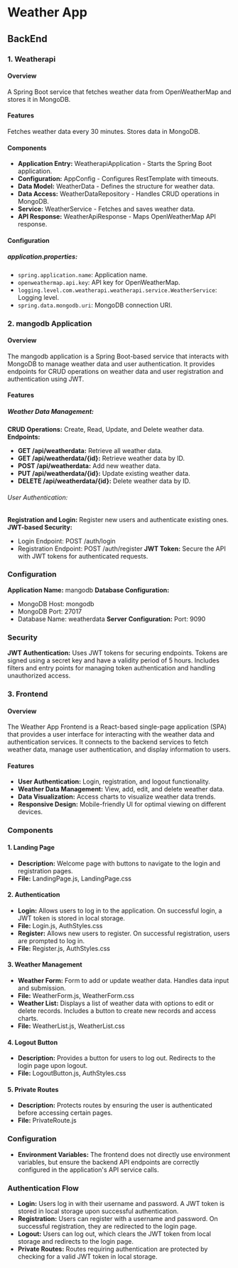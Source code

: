# Weather App
## BackEnd
### 1. Weatherapi
#### Overview
A Spring Boot service that fetches weather data from OpenWeatherMap and stores it in MongoDB.

#### Features
Fetches weather data every 30 minutes.
Stores data in MongoDB.
#### Components
- **Application Entry:** WeatherapiApplication - Starts the Spring Boot application.
- **Configuration:** AppConfig - Configures RestTemplate with timeouts.
- **Data Model:** WeatherData - Defines the structure for weather data.
- **Data Access:** WeatherDataRepository - Handles CRUD operations in MongoDB.
- **Service:** WeatherService - Fetches and saves weather data.
- **API Response:** WeatherApiResponse - Maps OpenWeatherMap API response.
#### Configuration
##### application.properties:
- `spring.application.name`: Application name.
- `openweathermap.api.key`: API key for OpenWeatherMap.
- `logging.level.com.weatherapi.weatherapi.service.WeatherService`: Logging level.
- `spring.data.mongodb.uri`: MongoDB connection URI.


### 2. mangodb Application
#### Overview
The mangodb application is a Spring Boot-based service that interacts with MongoDB to manage weather data and user authentication. It provides endpoints for CRUD operations on weather data and user registration and authentication using JWT.

#### Features
##### Weather Data Management:
 **CRUD Operations:** Create, Read, Update, and Delete weather data.
 **Endpoints:**
- **GET /api/weatherdata:** Retrieve all weather data.
- **GET /api/weatherdata/{id}:** Retrieve weather data by ID.
- **POST /api/weatherdata:** Add new weather data.
- **PUT /api/weatherdata/{id}:** Update existing weather data.
- **DELETE /api/weatherdata/{id}:** Delete weather data by ID.
###### User Authentication:
 **Registration and Login:** Register new users and authenticate existing ones.
 **JWT-based Security:**
- Login Endpoint: POST /auth/login
- Registration Endpoint: POST /auth/register
 **JWT Token:** Secure the API with JWT tokens for authenticated requests.

### Configuration
 **Application Name:** mangodb
 **Database Configuration:**
- MongoDB Host: mongodb
- MongoDB Port: 27017
- Database Name: weatherdata
**Server Configuration:**
     Port: 9090
     
### Security
**JWT Authentication:**
    Uses JWT tokens for securing endpoints.
    Tokens are signed using a secret key and have a validity period of 5 hours.
    Includes filters and entry points for managing token authentication and handling unauthorized access.


### 3. Frontend
#### Overview
The Weather App Frontend is a React-based single-page application (SPA) that provides a user interface for interacting with the weather data and authentication services. It connects to the backend services to fetch weather data, manage user authentication, and display information to users.

#### Features
- **User Authentication:** Login, registration, and logout functionality.
- **Weather Data Management:** View, add, edit, and delete weather data.
- **Data Visualization:** Access charts to visualize weather data trends.
- **Responsive Design:** Mobile-friendly UI for optimal viewing on different devices.

### Components
#### 1. Landing Page
- **Description:** Welcome page with buttons to navigate to the login and registration pages.
- **File:** LandingPage.js, LandingPage.css
#### 2. Authentication
- **Login:** Allows users to log in to the application. On successful login, a JWT token is stored in local storage.
- **File:** Login.js, AuthStyles.css
- **Register:** Allows new users to register. On successful registration, users are prompted to log in.
- **File:** Register.js, AuthStyles.css
#### 3. Weather Management
- **Weather Form:** Form to add or update weather data. Handles data input and submission.
- **File:** WeatherForm.js, WeatherForm.css
- **Weather List:** Displays a list of weather data with options to edit or delete records. Includes a button to create new records and access charts.
- **File:** WeatherList.js, WeatherList.css
#### 4. Logout Button
- **Description:** Provides a button for users to log out. Redirects to the login page upon logout.
- **File:** LogoutButton.js, AuthStyles.css
#### 5. Private Routes
- **Description:** Protects routes by ensuring the user is authenticated before accessing certain pages.
- **File:** PrivateRoute.js
### Configuration
- **Environment Variables:** The frontend does not directly use environment variables, but ensure the backend API endpoints are correctly configured in the application's API service calls.
### Authentication Flow
- **Login:** Users log in with their username and password. A JWT token is stored in local storage upon successful authentication.
- **Registration:** Users can register with a username and password. On successful registration, they are redirected to the login page.
- **Logout:** Users can log out, which clears the JWT token from local storage and redirects to the login page.
- **Private Routes:** Routes requiring authentication are protected by checking for a valid JWT token in local storage.


